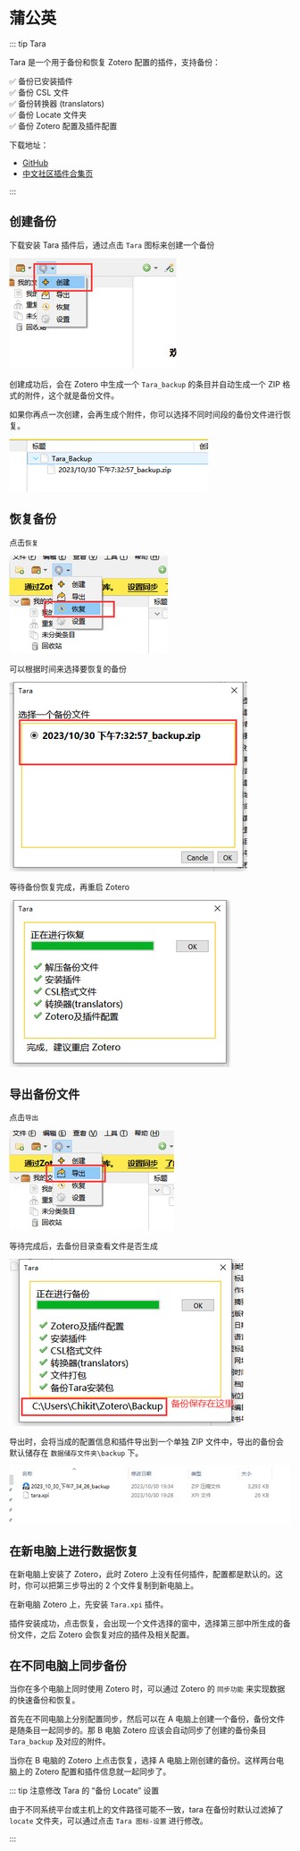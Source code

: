 # 蒲公英

::: tip Tara

Tara 是一个用于备份和恢复 Zotero 配置的插件，支持备份：

✅ 备份已安装插件  
✅ 备份 CSL 文件  
✅ 备份转换器 (translators)  
✅ 备份 Locate 文件夹  
✅ 备份 Zotero 配置及插件配置

下载地址：

- [GitHub](https://github.com/l0o0/tara)
- [中文社区插件合集页](https://zotero-chinese.com/plugins/#search=蒲公英)

:::

## 创建备份

下载安装 Tara 插件后，通过点击 `Tara` 图标来创建一个备份

![开始备份](../../assets/images/zotero-plugin-tara/image-Tara-创建备份.png)

创建成功后，会在 Zotero 中生成一个 `Tara_backup` 的条目并自动生成一个 ZIP 格式的附件，这个就是备份文件。

如果你再点一次创建，会再生成个附件，你可以选择不同时间段的备份文件进行恢复。

![备份文件](../../assets/images/zotero-plugin-tara/image-Tara-备份文件.png)

## 恢复备份

点击`恢复`

![恢复备份](../../assets/images/zotero-plugin-tara/image-Tara-恢复备份.png)

可以根据时间来选择要恢复的备份

![选择要恢复备份](../../assets/images/zotero-plugin-tara/image-Tara-选择要恢复的备份.png)

等待备份恢复完成，再重启 Zotero

![备份恢复完成](../../assets/images/zotero-plugin-tara/image-Tara-备份恢复完成.png)

## 导出备份文件

点击`导出`

![导出备份](../../assets/images/zotero-plugin-tara/image-Tara-导出备份.png)

等待完成后，去备份目录查看文件是否生成

![导出备份成功](../../assets/images/zotero-plugin-tara/image-Tara-导出备份成功.png)

导出时，会将当成的配置信息和插件导出到一个单独 ZIP 文件中，导出的备份会默认储存在 `数据储存文件夹\backup` 下。

![导出的备份文件](../../assets/images/zotero-plugin-tara/image-Tara-导出的备份.png)

## 在新电脑上进行数据恢复

在新电脑上安装了 Zotero，此时 Zotero 上没有任何插件，配置都是默认的。这时，你可以把第三步导出的 2 个文件复制到新电脑上。

在新电脑 Zotero 上，先安装 `Tara.xpi` 插件。

插件安装成功，点击恢复，会出现一个文件选择的窗中，选择第三部中所生成的备份文件，之后 Zotero 会恢复对应的插件及相关配置。

## 在不同电脑上同步备份

当你在多个电脑上同时使用 Zotero 时，可以通过 Zotero 的 `同步功能` 来实现数据的快速备份和恢复。

首先在不同电脑上分别配置同步，然后可以在 A 电脑上创建一个备份，备份文件是随条目一起同步的。那 B 电脑 Zotero 应该会自动同步了创建的备份条目 `Tara_backup` 及对应的附件。

当你在 B 电脑的 Zotero 上点击恢复，选择 A 电脑上刚创建的备份。这样两台电脑上的 Zotero 配置和插件信息就一起同步了。

::: tip 注意修改 Tara 的 “备份 Locate” 设置

由于不同系统平台或主机上的文件路径可能不一致，tara 在备份时默认过滤掉了 `locate` 文件夹，可以通过点击 `Tara 图标-设置` 进行修改。

:::
